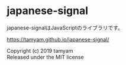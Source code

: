 # japanese-signal
japanese-signalはJavaScriptのライブラリです。

https://tamyam.github.io/japanese-signal/

Copyright (c) 2019 tamyam  
Released under the MIT license

